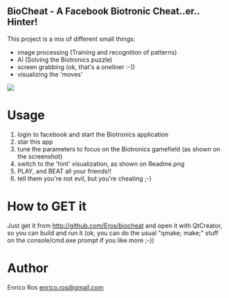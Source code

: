 BioCheat - A Facebook Biotronic Cheat..er.. Hinter!
---------------------------------------------------

This project is a mix of different small things:
 - image processing (Training and recognition of patterns)
 - AI (Solving the Biotronics puzzle)
 - screen grabbing (ok, that's a oneliner :-))
 - visualizing the 'moves'

<div><img src="http://github.com/Eros/biocheat/blob?path[]=README.png&raw=true"></div>

Usage
=====

 1. login to facebook and start the Biotronics application
 2. star this app
 3. tune the parameters to focus on the Biotronics gamefield (as shown on the screenshot)
 4. switch to the 'hint' visualization, as shown on Readme.png
 5. PLAY, and BEAT all your friends!!
 6. tell them you're not evil, but you're cheating ;-)

How to GET it
=============

Just get it from http://github.com/Eros/biocheat and open it with QtCreator,
so you can build and run it (ok, you can do the usual "qmake; make;" stuff
on the console/cmd.exe prompt if you like more ;-))

Author
======

Enrico Ros <enrico.ros@gmail.com>

